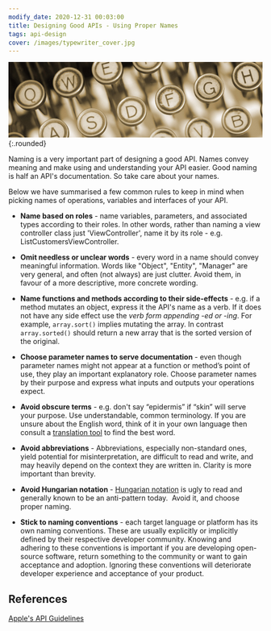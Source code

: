 ```yaml
---
modify_date: 2020-12-31 00:03:00
title: Designing Good APIs - Using Proper Names
tags: api-design
cover: /images/typewriter_cover.jpg
---
```


![Image](/images/typewriter.jpg){:.rounded}

Naming is a very important part of designing a good API. Names convey meaning and make using and understanding your API easier. Good naming is half an API's documentation. So take care about your names.

<!--more-->

Below we have summarised a few common rules to keep in mind when picking names of operations, variables and interfaces of your API.

* **Name based on roles** - name variables, parameters, and associated types  according to their roles. In other words, rather than naming a view controller class just 'ViewController', name it by its role - e.g. ListCustomersViewController.

* **Omit needless or unclear words** - every word in a name should convey meaningful information.  Words like "Object", "Entity", "Manager" are very general, and often (not always) are just clutter.  Avoid them, in favour of a more descriptive, more concrete wording.

* **Name functions and methods according to their side-effects** - e.g. if a method mutates an object, express it the API's name as a verb. If it does not have any side effect use the _verb form appending -ed or -ing_. 
For example, `array.sort()` implies mutating the array. In contrast `array.sorted()` should return a new array that is the sorted version of the original.

* **Choose parameter names to serve documentation** - even though parameter names might not appear at a function or method’s point of use, they play an important explanatory role. Choose parameter names by their purpose and express what inputs and outputs your operations expect.

* **Avoid obscure terms** - e.g. don't say “epidermis” if “skin” will serve your purpose. Use understandable, common terminology. If you are unsure about the English word, think of it in your own language then consult a [translation tool](http://dict.leo.org/) to find the best word.

* **Avoid abbreviations** - Abbreviations, especially non-standard ones, yield potential for misinterpretation, are difficult to read and write, and may heavily depend on the context they are written in. Clarity is more important than brevity. 

* **Avoid Hungarian notation** - [Hungarian notation](https://en.wikipedia.org/wiki/Hungarian_notation) is ugly to read and generally known to be an anti-pattern today.  Avoid it, and choose proper naming.

* **Stick to naming conventions** - each target language or platform has its own naming conventions. These are usually explicitly or implicitly defined by their respective developer community. Knowing and adhering to these conventions is important if you are developing open-source software, return something to the community or want to gain acceptance and adoption. Ignoring these conventions will deteriorate developer experience and acceptance of your product.

## References
[Apple's API Guidelines](https://swift.org/documentation/api-design-guidelines/)